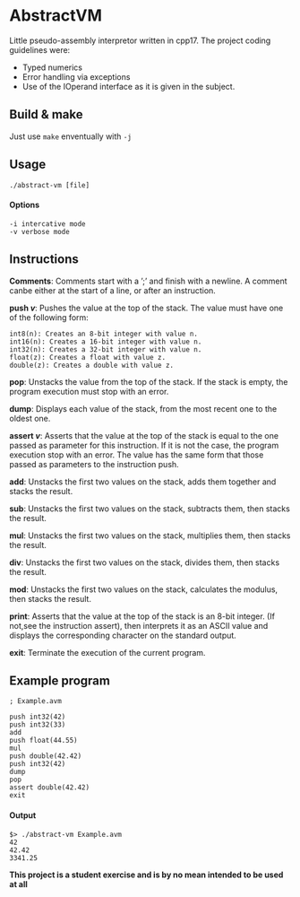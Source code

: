 # AbstractVM
Little pseudo-assembly interpretor written in cpp17.
The project coding guidelines were:
* Typed numerics
* Error handling via exceptions
* Use of the IOperand interface as it is given in the subject.

## Build & make

Just use `make` enventually with `-j`

## Usage
`./abstract-vm [file]`
#### Options
```
-i intercative mode
-v verbose mode
```

## Instructions
**Comments**: Comments start with a ’;’ and finish with a newline. A comment canbe either at the start of a line, or after an instruction.

**push *v***: Pushes the value at the top of the stack. The value must have one of the following form:

	int8(n): Creates an 8-bit integer with value n.
	int16(n): Creates a 16-bit integer with value n.
	int32(n): Creates a 32-bit integer with value n.
	float(z): Creates a float with value z.
	double(z): Creates a double with value z.

**pop**: Unstacks the value from the top of the stack. If the stack is empty, the program execution must stop with an error.

**dump**: Displays each value of the stack, from the most recent one to the oldest one.

**assert *v***: Asserts that the value at the top of the stack is equal to the one passed as parameter for this instruction. If it is not the case, the program execution stop with an error. The value has the same form that those passed as parameters to the instruction push.

**add**: Unstacks the first two values on the stack, adds them together and stacks the result.

**sub**: Unstacks the first two values on the stack, subtracts them, then stacks the result.

**mul**: Unstacks the first two values on the stack, multiplies them, then stacks the result.

**div**: Unstacks the first two values on the stack, divides them, then stacks the result.

**mod**: Unstacks the first two values on the stack, calculates the modulus, then stacks the result.

**print**: Asserts that the value at the top of the stack is an 8-bit integer. (If not,see the instruction assert), then interprets it as an ASCII value and displays the corresponding character on the standard output.

**exit**: Terminate the execution of the current program.

## Example program

```
; Example.avm

push int32(42)
push int32(33)
add
push float(44.55)
mul
push double(42.42)
push int32(42)
dump
pop
assert double(42.42)
exit
```

#### Output

```
$> ./abstract-vm Example.avm
42
42.42
3341.25
```

**This project is a student exercise and is by no mean intended to be used at all**

